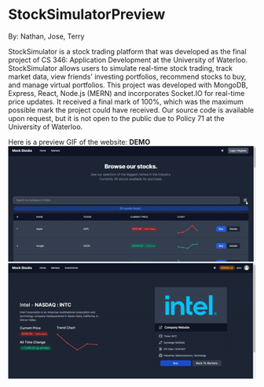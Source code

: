 # StockSimulatorPreview

By: Nathan, Jose, Terry 

StockSimulator is a stock trading platform that was developed as the final project of CS 346: Application Development at the University of Waterloo. StockSimulator allows users to simulate real-time stock trading, track market data, view friends' investing portfolios, recommend stocks to buy, and manage virtual portfolios. This project was developed with MongoDB, Express, React, Node.js (MERN) and incorporates Socket.IO for real-time price updates. It received a final mark of 100%, which was the maximum possible mark the project could have received. Our source code is available upon request, but it is not open to the public due to Policy 71 at the University of Waterloo.

Here is a preview GIF of the website:
**DEMO**
![StockSimulator Preview](searchDemo.gif)
![StockSimulator Preview](buyDemo.gif)

